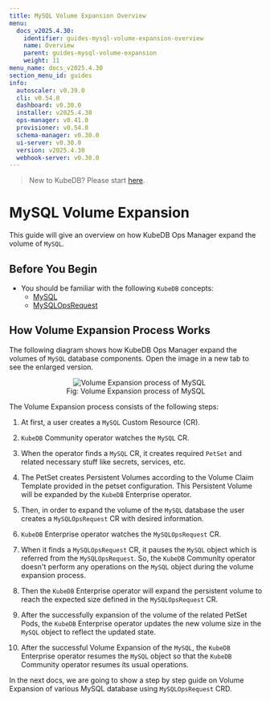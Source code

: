 ```yaml
---
title: MySQL Volume Expansion Overview
menu:
  docs_v2025.4.30:
    identifier: guides-mysql-volume-expansion-overview
    name: Overview
    parent: guides-mysql-volume-expansion
    weight: 11
menu_name: docs_v2025.4.30
section_menu_id: guides
info:
  autoscaler: v0.39.0
  cli: v0.54.0
  dashboard: v0.30.0
  installer: v2025.4.30
  ops-manager: v0.41.0
  provisioner: v0.54.0
  schema-manager: v0.30.0
  ui-server: v0.30.0
  version: v2025.4.30
  webhook-server: v0.30.0
---
```


> New to KubeDB? Please start [here](/docs/v2025.4.30/README).

# MySQL Volume Expansion

This guide will give an overview on how KubeDB Ops Manager expand the volume of `MySQL`.

## Before You Begin

- You should be familiar with the following `KubeDB` concepts:
    - [MySQL](/docs/v2025.4.30/guides/mysql/concepts/mysqldatabase)
    - [MySQLOpsRequest](/docs/v2025.4.30/guides/mysql/concepts/opsrequest)

## How Volume Expansion Process Works

The following diagram shows how KubeDB Ops Manager expand the volumes of `MySQL` database components. Open the image in a new tab to see the enlarged version.

<figure align="center">
  <img alt="Volume Expansion process of MySQL" src="/docs/v2025.4.30/guides/mysql/volume-expansion/overview/images/volume-expansion.jpg">
<figcaption align="center">Fig: Volume Expansion process of MySQL</figcaption>
</figure>

The Volume Expansion process consists of the following steps:

1. At first, a user creates a `MySQL` Custom Resource (CR).

2. `KubeDB` Community operator watches the `MySQL` CR.

3. When the operator finds a `MySQL` CR, it creates required `PetSet` and related necessary stuff like secrets, services, etc.

4. The PetSet creates Persistent Volumes according to the Volume Claim Template provided in the petset configuration. This Persistent Volume will be expanded by the `KubeDB` Enterprise operator.

5. Then, in order to expand the volume of the `MySQL` database the user creates a `MySQLOpsRequest` CR with desired information.

6. `KubeDB` Enterprise operator watches the `MySQLOpsRequest` CR.

7. When it finds a `MySQLOpsRequest` CR, it pauses the `MySQL` object which is referred from the `MySQLOpsRequest`. So, the `KubeDB` Community operator doesn't perform any operations on the `MySQL` object during the volume expansion process.

8. Then the `KubeDB` Enterprise operator will expand the persistent volume to reach the expected size defined in the `MySQLOpsRequest` CR.

9. After the successfully expansion of the volume of the related PetSet Pods, the `KubeDB` Enterprise operator updates the new volume size in the `MySQL` object to reflect the updated state.

10. After the successful Volume Expansion of the `MySQL`, the `KubeDB` Enterprise operator resumes the `MySQL` object so that the `KubeDB` Community operator resumes its usual operations.

In the next docs, we are going to show a step by step guide on Volume Expansion of various MySQL database using `MySQLOpsRequest` CRD.
